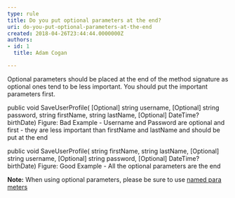 ```yaml
---
type: rule
title: Do you put optional parameters at the end?
uri: do-you-put-optional-parameters-at-the-end
created: 2018-04-26T23:44:44.0000000Z
authors:
- id: 1
  title: Adam Cogan

---
```


Optional parameters should be placed at the end of the method signature as optional ones tend to be less important. You should put the important parameters first.

 
public void SaveUserProfile(
[Optional] string username,
[Optional] string password,
string firstName,
string lastName, 
[Optional] DateTime? birthDate)
Figure: Bad Example - Username and Password are optional and first - they are less important than firstName and lastName and should be put at the end


public void SaveUserProfile(
string firstName,
string lastName, 
[Optional] string username,
[Optional] string password,
[Optional] DateTime? birthDate)
Figure: Good Example - All the optional parameters are the end


**Note:** When using optional parameters, please be sure to use [named para meters](/_layouts/15/FIXUPREDIRECT.ASPX?WebId=3dfc0e07-e23a-4cbb-aac2-e778b71166a2&amp;TermSetId=07da3ddf-0924-4cd2-a6d4-a4809ae20160&amp;TermId=ba22dc4c-aec4-471d-8157-0a540ddf6310)
